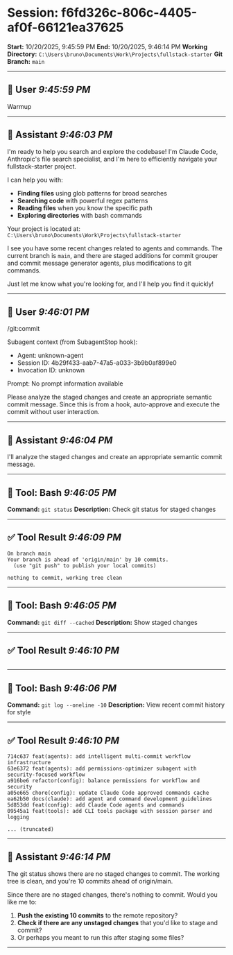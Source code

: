 # Session: f6fd326c-806c-4405-af0f-66121ea37625

**Start:** 10/20/2025, 9:45:59 PM
**End:** 10/20/2025, 9:46:14 PM
**Working Directory:** `C:\Users\bruno\Documents\Work\Projects\fullstack-starter`
**Git Branch:** `main`

---

## 👤 User _9:45:59 PM_

Warmup

---

## 🤖 Assistant _9:46:03 PM_

I'm ready to help you search and explore the codebase! I'm Claude Code, Anthropic's file search specialist, and I'm here to efficiently navigate your fullstack-starter project.

I can help you with:
- **Finding files** using glob patterns for broad searches
- **Searching code** with powerful regex patterns
- **Reading files** when you know the specific path
- **Exploring directories** with bash commands

Your project is located at: `C:\Users\bruno\Documents\Work\Projects\fullstack-starter`

I see you have some recent changes related to agents and commands. The current branch is `main`, and there are staged additions for commit grouper and commit message generator agents, plus modifications to git commands.

Just let me know what you're looking for, and I'll help you find it quickly!

---

## 👤 User _9:46:01 PM_

/git:commit

Subagent context (from SubagentStop hook):
- Agent: unknown-agent
- Session ID: 4b29f433-aab7-47a5-a033-3b9b0af899e0
- Invocation ID: unknown

Prompt:
No prompt information available

Please analyze the staged changes and create an appropriate semantic commit message.
Since this is from a hook, auto-approve and execute the commit without user interaction.

---

## 🤖 Assistant _9:46:04 PM_

I'll analyze the staged changes and create an appropriate semantic commit message.

---

## 🔧 Tool: Bash _9:46:05 PM_

**Command:** `git status`
**Description:** Check git status for staged changes

---

## ✅ Tool Result _9:46:09 PM_

```
On branch main
Your branch is ahead of 'origin/main' by 10 commits.
  (use "git push" to publish your local commits)

nothing to commit, working tree clean
```

---

## 🔧 Tool: Bash _9:46:05 PM_

**Command:** `git diff --cached`
**Description:** Show staged changes

---

## ✅ Tool Result _9:46:10 PM_

```

```

---

## 🔧 Tool: Bash _9:46:06 PM_

**Command:** `git log --oneline -10`
**Description:** View recent commit history for style

---

## ✅ Tool Result _9:46:10 PM_

```
714c637 feat(agents): add intelligent multi-commit workflow infrastructure
63e6372 feat(agents): add permissions-optimizer subagent with security-focused workflow
a916be6 refactor(config): balance permissions for workflow and security
a05e665 chore(config): update Claude Code approved commands cache
ea62b50 docs(claude): add agent and command development guidelines
5d853dd feat(config): add Claude Code agents and commands
09545a1 feat(tools): add CLI tools package with session parser and logging

... (truncated)
```

---

## 🤖 Assistant _9:46:14 PM_

The git status shows there are no staged changes to commit. The working tree is clean, and you're 10 commits ahead of origin/main.

Since there are no staged changes, there's nothing to commit. Would you like me to:

1. **Push the existing 10 commits** to the remote repository?
2. **Check if there are any unstaged changes** that you'd like to stage and commit?
3. Or perhaps you meant to run this after staging some files?

---

